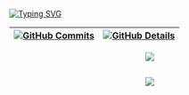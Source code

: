 [![Typing SVG](https://readme-typing-svg.herokuapp.com/?color=B132FA&size=35&center=true&vCenter=true&width=1000&lines=Hey,+my+name+is+Jean+das+Chagas+Morais;Data+Analyst+from+Brazil;Welcome+to+my+GitHub!+:%29)](https://git.io/typing-svg)

 | [![GitHub Commits](http://github-profile-summary-cards.vercel.app/api/cards/productive-time?username=ChagasJean&theme=dracula&utcOffset=-3)](https://github.com/vn7n24fzkq/github-profile-summary-cards) | [![GitHub Details](http://github-profile-summary-cards.vercel.app/api/cards/profile-details?username=ChagasJean&theme=dracula)](https://github.com/vn7n24fzkq/github-profile-summary-cards) |  
 | ----------- | ----------- |


 
  <div align="center" >
<a href="https://skillicons.dev"   >
  <img src="https://skillicons.dev/icons?i=git,vscode,javascript,css,html,nodejs,cs,cpp,py,figma,github,linux,windows,arduino,gamemakerstudio,linkedin,instagram" />
</a>
  <br />

  </div>

 
##
   <div align="center" >
     <img src="https://github-profile-trophy.vercel.app/?username=ChagasJean&row=1&column=6&theme=dracula&margin-w=15&margin-h=15"/>
  </div>

